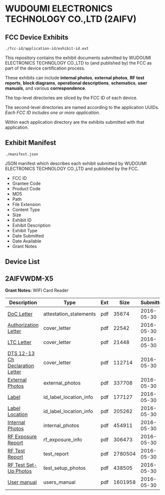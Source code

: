 # WUDOUMI ELECTRONICS TECHNOLOGY CO.,LTD (2AIFV)
## FCC Device Exhibits

```
./fcc-id/application-id/exhibit-id.ext
```

This repository contains the exhibit documents submitted by WUDOUMI ELECTRONICS TECHNOLOGY CO.,LTD to (and published by) the FCC as part of the device certification process.

These exhibits can include **internal photos**, **external photos**, **RF test reports**, **block diagrams**, **operational descriptions**, **schematics**, **user manuals**, and various **correspondence**.

The top-level directories are sliced by the FCC ID of each device.

The second-level directories are named according to the application UUIDs. *Each FCC ID includes one or more application.*

Within each application directory are the exhibits submitted with that application. 

## Exhibit Manifest

```
./manifest.json
```

JSON manifest which describes each exhibit submitted by WUDOUMI ELECTRONICS TECHNOLOGY CO.,LTD and published by the FCC.

- FCC ID
- Grantee Code
- Product Code
- MD5
- Path
- File Extension
- Content Type
- Size
- Exhibit ID
- Exhibit Description
- Exhibit Type
- Date Submitted
- Date Available
- Grant Notes

## Device List
## 2AIFVWDM-X5
**Grant Notes:** WIFI Card Reader

| Description | Type | Ext | Size | Submitted | Available |
| ----------- | ---- | --- | ---- | --------- | --------- |
| [DoC Letter](2AIFVWDM-X5/be12ea4b67a77df84679420e314ba1ca/3008864.pdf) | attestation_statements | pdf | 35674 | 2016-05-30 | 2016-05-30 |
| [Authorization Letter](2AIFVWDM-X5/be12ea4b67a77df84679420e314ba1ca/3008866.pdf) | cover_letter | pdf | 22542 | 2016-05-30 | 2016-05-30 |
| [LTC Letter](2AIFVWDM-X5/be12ea4b67a77df84679420e314ba1ca/3008867.pdf) | cover_letter | pdf | 21448 | 2016-05-30 | 2016-05-30 |
| [DTS 12-13 Ch Declaration Letter](2AIFVWDM-X5/be12ea4b67a77df84679420e314ba1ca/3008868.pdf) | cover_letter | pdf | 112714 | 2016-05-30 | 2016-05-30 |
| [External Photos](2AIFVWDM-X5/be12ea4b67a77df84679420e314ba1ca/3008869.pdf) | external_photos | pdf | 337708 | 2016-05-30 | 2016-05-30 |
| [Label](2AIFVWDM-X5/be12ea4b67a77df84679420e314ba1ca/3008870.pdf) | id_label_location_info | pdf | 177127 | 2016-05-30 | 2016-05-30 |
| [Label Location](2AIFVWDM-X5/be12ea4b67a77df84679420e314ba1ca/3008871.pdf) | id_label_location_info | pdf | 205262 | 2016-05-30 | 2016-05-30 |
| [Internal Photos](2AIFVWDM-X5/be12ea4b67a77df84679420e314ba1ca/3008872.pdf) | internal_photos | pdf | 454911 | 2016-05-30 | 2016-05-30 |
| [RF Exposure Report](2AIFVWDM-X5/be12ea4b67a77df84679420e314ba1ca/3008874.pdf) | rf_exposure_info | pdf | 306473 | 2016-05-30 | 2016-05-30 |
| [RF Test Report](2AIFVWDM-X5/be12ea4b67a77df84679420e314ba1ca/3008877.pdf) | test_report | pdf | 2780504 | 2016-05-30 | 2016-05-30 |
| [RF Test Set-Up Photos](2AIFVWDM-X5/be12ea4b67a77df84679420e314ba1ca/3008878.pdf) | test_setup_photos | pdf | 438505 | 2016-05-30 | 2016-05-30 |
| [User manual](2AIFVWDM-X5/be12ea4b67a77df84679420e314ba1ca/3008876.pdf) | users_manual | pdf | 1601958 | 2016-05-30 | 2016-05-30 |
